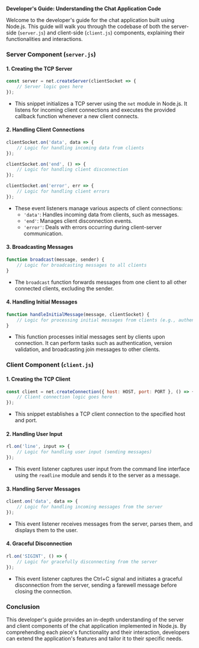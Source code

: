 **Developer's Guide: Understanding the Chat Application Code**

Welcome to the developer's guide for the chat application built using Node.js. This guide will walk you through the codebase of both the server-side (`server.js`) and client-side (`client.js`) components, explaining their functionalities and interactions.

### Server Component (`server.js`)

#### 1. Creating the TCP Server
```javascript
const server = net.createServer(clientSocket => {
    // Server logic goes here
});
```
- This snippet initializes a TCP server using the `net` module in Node.js. It listens for incoming client connections and executes the provided callback function whenever a new client connects.

#### 2. Handling Client Connections
```javascript
clientSocket.on('data', data => {
    // Logic for handling incoming data from clients
});

clientSocket.on('end', () => {
    // Logic for handling client disconnection
});

clientSocket.on('error', err => {
    // Logic for handling client errors
});
```
- These event listeners manage various aspects of client connections:
  - `'data'`: Handles incoming data from clients, such as messages.
  - `'end'`: Manages client disconnection events.
  - `'error'`: Deals with errors occurring during client-server communication.

#### 3. Broadcasting Messages
```javascript
function broadcast(message, sender) {
    // Logic for broadcasting messages to all clients
}
```
- The `broadcast` function forwards messages from one client to all other connected clients, excluding the sender.

#### 4. Handling Initial Messages
```javascript
function handleInitialMessage(message, clientSocket) {
    // Logic for processing initial messages from clients (e.g., authentication)
}
```
- This function processes initial messages sent by clients upon connection. It can perform tasks such as authentication, version validation, and broadcasting join messages to other clients.

### Client Component (`client.js`)

#### 1. Creating the TCP Client
```javascript
const client = net.createConnection({ host: HOST, port: PORT }, () => {
    // Client connection logic goes here
});
```
- This snippet establishes a TCP client connection to the specified host and port.

#### 2. Handling User Input
```javascript
rl.on('line', input => {
    // Logic for handling user input (sending messages)
});
```
- This event listener captures user input from the command line interface using the `readline` module and sends it to the server as a message.

#### 3. Handling Server Messages
```javascript
client.on('data', data => {
    // Logic for handling incoming messages from the server
});
```
- This event listener receives messages from the server, parses them, and displays them to the user.

#### 4. Graceful Disconnection
```javascript
rl.on('SIGINT', () => {
    // Logic for gracefully disconnecting from the server
});
```
- This event listener captures the Ctrl+C signal and initiates a graceful disconnection from the server, sending a farewell message before closing the connection.

### Conclusion
This developer's guide provides an in-depth understanding of the server and client components of the chat application implemented in Node.js. By comprehending each piece's functionality and their interaction, developers can extend the application's features and tailor it to their specific needs.